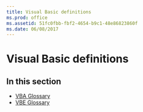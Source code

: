 ```yaml
---
title: Visual Basic definitions
ms.prod: office
ms.assetid: 51fc0fbb-fbf2-4654-b9c1-48e86823860f
ms.date: 06/08/2017
---
```



# Visual Basic definitions

## In this section

- [VBA Glossary](../../../language/Glossary/glossary-vba.md#VBA-Glossary)
- [VBE Glossary](../../Glossary/vbe-glossary.md#VBE-Glossary)

    


